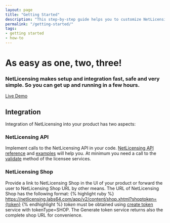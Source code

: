 ```yaml
---
layout: page
title: "Getting Started"
description: "This step-by-step guide helps you to customize NetLicensing to your needs."
permalink: "/getting-started/"
tags:
- getting started
- how-to
---
```

<div class="row NL_banner">
    <div class="col-md-8 col-md-offset-2 NL_about">
        <h1>As easy as one, two, three!</h1>
        <h3>NetLicensing makes setup and integration fast, safe and very simple. So you can get up and running in a few hours.</h3>
        <a href="https://netlicensing.labs64.com/app/v2/?lc=4b566c7e20&source=lmbox001" class="btn NL_banner_btn" role="button">Live Demo</a>
    </div>
</div>

## Integration

Integration of NetLicensing into your product has two aspects:

### NetLicensing API
<p>Implement calls to the NetLicensing API in your code. <a href="https://www.labs64.de/confluence/pages/viewpage.action?pageId=11010215">NetLicensing API reference</a> and <a href="https://www.labs64.de/confluence/display/NLICPUB/Client+Libraries+and+Sample+Code">examples</a> will help you. At minimum you need a call to the <a href="https://www.labs64.de/confluence/display/NLICPUB/Licensee+Services#LicenseeServices-Validatelicensee">validate</a> method of the licensee services.</p>

### NetLicensing Shop
Provide a link to NetLicensing Shop in the UI of your product or forward the user to NetLicensing Shop URL by other means.
The URL of NetLicensing Shop has the following format:
{% highlight ruby %}
https://netlicensing.labs64.com/app/v2/content/shop.xhtml?shoptoken={token}
{% endhighlight %}
_token_ must be obtained using <a href="https://www.labs64.de/confluence/display/NLICPUB/Token+Services">create token</a> service with tokenType=SHOP. The Generate token service returns also the complete shop URL for convenience.
